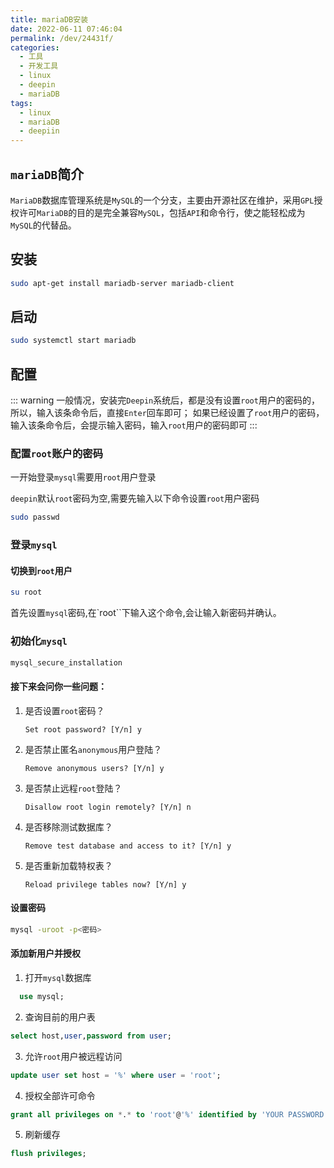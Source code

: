 ```yaml
---
title: mariaDB安装
date: 2022-06-11 07:46:04
permalink: /dev/24431f/
categories:
  - 工具
  - 开发工具
  - linux
  - deepin
  - mariaDB
tags:
  - linux
  - mariaDB
  - deepiin
---
```


## `mariaDB`简介

`MariaDB`数据库管理系统是`MySQL`的一个分支，主要由开源社区在维护，采用`GPL`授权许可`MariaDB`的目的是完全兼容`MySQL`，包括`API`和命令行，使之能轻松成为`MySQL`的代替品。

<!--more-->

## 安装

```bash
sudo apt-get install mariadb-server mariadb-client
```

## 启动

```bash
sudo systemctl start mariadb
```

## 配置

::: warning
一般情况，安装完`Deepin`系统后，都是没有设置`root`用户的密码的，所以，输入该条命令后，直接`Enter`回车即可；
如果已经设置了`root`用户的密码，输入该条命令后，会提示输入密码，输入`root`用户的密码即可
:::

### 配置`root`账户的密码

一开始登录`mysql`需要用`root`用户登录

`deepin`默认`root`密码为空,需要先输入以下命令设置`root`用户密码

```bash
sudo passwd
```

### 登录`mysql`

#### 切换到`root`用户

```bash
su root
```

首先设置`mysql`密码,在`root``下输入这个命令,会让输入新密码并确认。

### 初始化`mysql`

```bash
mysql_secure_installation
```


#### 接下来会问你一些问题：

1. 是否设置`root`密码？

    `Set root password? [Y/n] y`

2. 是否禁止匿名`anonymous`用户登陆？

    `Remove anonymous users? [Y/n] y`

3. 是否禁止远程`root`登陆？

    `Disallow root login remotely? [Y/n] n`

4. 是否移除测试数据库？

    `Remove test database and access to it? [Y/n] y`

5. 是否重新加载特权表？

    `Reload privilege tables now? [Y/n] y`

#### 设置密码

```bash
mysql -uroot -p<密码>
```

#### 添加新用户并授权

1. 打开`mysql`数据库

  ```sql
    use mysql;
  ```

2. 查询目前的用户表

```sql
select host,user,password from user;
```

3. 允许`root`用户被远程访问

```sql
update user set host = '%' where user = 'root';
```

4. 授权全部许可命令

```sql
grant all privileges on *.* to 'root'@'%' identified by 'YOUR PASSWORD';
```

5. 刷新缓存

```sql
flush privileges;
```